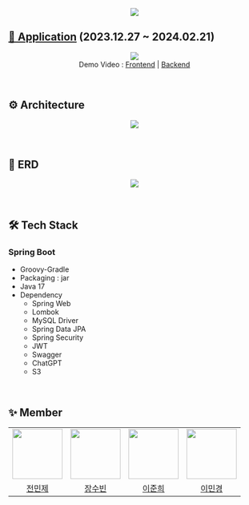 <p align="center">
  <img src="https://github.com/IRECIPE/IRecipe-Server/assets/90559205/465fcf95-f824-4de2-a1f4-3ea7127c85ee">
</p>

## [📱 Application](https://play.google.com/store/apps/details?id=com.umcproject.eyerecipe) (2023.12.27 ~ 2024.02.21)
<p align="center">
  <img src="https://github.com/IRECIPE/IRecipe-Server/assets/90559205/e55bb73e-c2b2-41f8-aa00-7e4a70109a43"> <br>
  Demo Video : <a href="https://www.youtube.com/watch?v=hxgBWnM2s7g">Frontend</a> | <a href="https://www.youtube.com/watch?v=6OGSpoTqPnE">Backend</a>
</p>
<br>

## ⚙️ Architecture
<p align="center">
  <img src="https://github.com/IRECIPE/IRecipe-Server/assets/90559205/6515fb3d-03fa-4f62-bfd6-62b3afdafab4">
</p>
<br>

## 🧱 ERD
<p align="center">
  <img src="https://github.com/IRECIPE/IRecipe-Server/assets/90559205/aaa1dbd9-3afa-4202-adca-29ae02fc6b64">
</p>
<br>

## 🛠️ Tech Stack
### Spring Boot
- Groovy-Gradle
- Packaging : jar
- Java 17
- Dependency
  - Spring Web
  - Lombok
  - MySQL Driver
  - Spring Data JPA
  - Spring Security
  - JWT
  - Swagger
  - ChatGPT
  - S3
<br>

## ✨ Member
<div align="center">
  <table>
    <tr>
      <td align="center"><img src="https://avatars.githubusercontent.com/Iaminjae" width="100" height="100" /></td>
      <td align="center"><img src="https://avatars.githubusercontent.com/longrunBiin" width="100" height="100" /></td>
      <td align="center"><img src="https://avatars.githubusercontent.com/jun23314" width="100" height="100" /></td>
      <td align="center"><img src="https://avatars.githubusercontent.com/alsrudursla" width="100" height="100" /></td>
    </tr>
    <tr>
      <td align="center"><a href="https://github.com/Iaminjae">전민제</a></td>
      <td align="center"><a href="https://github.com/longrunBiin">장수빈</a></td>
      <td align="center"><a href="https://github.com/jun23314">이준희</a></td>
      <td align="center"><a href="https://github.com/alsrudursla">이민경</a></td>
    </tr>
  </table>
</div>
